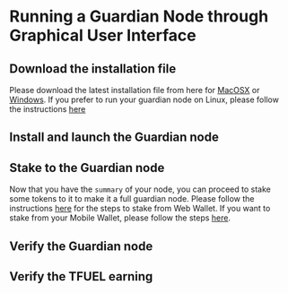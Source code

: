 # Running a Guardian Node through Graphical User Interface

## Download the installation file

Please download the latest installation file from here for [MacOSX]() or [Windows](). If you prefer to run your guardian node on Linux, please follow the instructions [here](./CLI.md#running-a-guardian-node-through-command-line)

## Install and launch the Guardian node



## Stake to the Guardian node

Now that you have the `summary` of your node, you can proceed to stake some tokens to it to make it a full guardian node. Please follow the instructions [here](./STAKING.md#staking-through-web-wallet) for the steps to stake from Web Wallet. If you want to stake from your Mobile Wallet, please follow the steps [here](./STAKING.md#staking-through-mobile-wallet).

## Verify the Guardian node

## Verify the TFUEL earning


